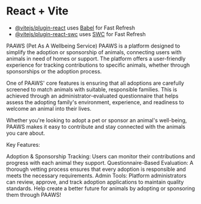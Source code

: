# React + Vite

- [@vitejs/plugin-react](https://github.com/vitejs/vite-plugin-react/blob/main/packages/plugin-react/README.md) uses [Babel](https://babeljs.io/) for Fast Refresh
- [@vitejs/plugin-react-swc](https://github.com/vitejs/vite-plugin-react-swc) uses [SWC](https://swc.rs/) for Fast Refresh

PAAWS (Pet As A Wellbeing Service)
PAAWS is a platform designed to simplify the adoption or sponsorship of animals, connecting users with animals in need of homes or support. The platform offers a user-friendly experience for tracking contributions to specific animals, whether through sponsorships or the adoption process.

One of PAAWS' core features is ensuring that all adoptions are carefully screened to match animals with suitable, responsible families. This is achieved through an administrator-evaluated questionnaire that helps assess the adopting family's environment, experience, and readiness to welcome an animal into their lives.

Whether you're looking to adopt a pet or sponsor an animal's well-being, PAAWS makes it easy to contribute and stay connected with the animals you care about.

Key Features:

Adoption & Sponsorship Tracking: Users can monitor their contributions and progress with each animal they support.
Questionnaire-Based Evaluation: A thorough vetting process ensures that every adoption is responsible and meets the necessary requirements.
Admin Tools: Platform administrators can review, approve, and track adoption applications to maintain quality standards.
Help create a better future for animals by adopting or sponsoring them through PAAWS!